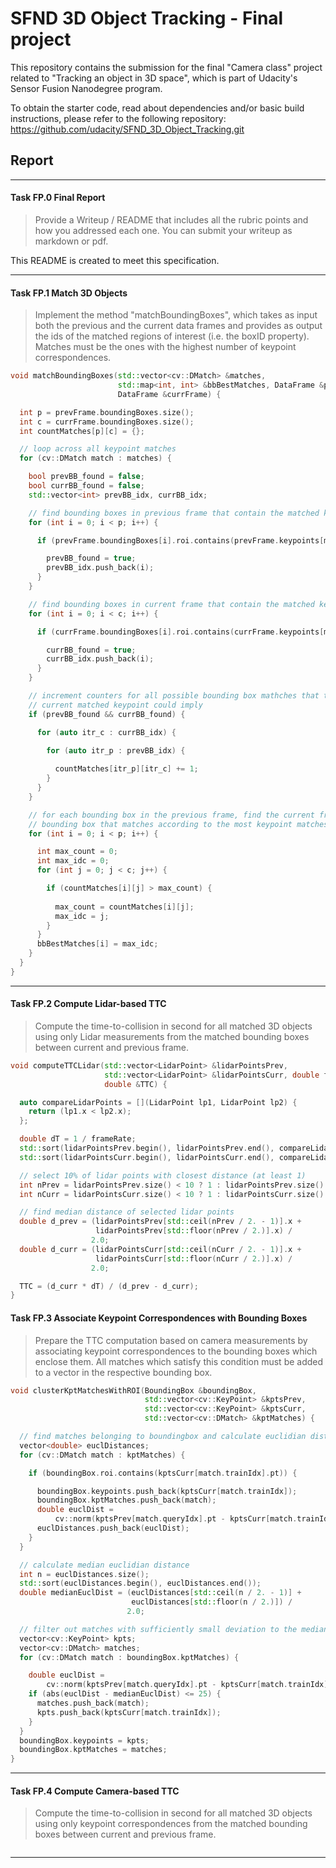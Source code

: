 # SFND 3D Object Tracking - Final project

This repository contains the submission for the final "Camera class" project related to "Tracking an object in 3D space", which is part of Udacity's Sensor Fusion Nanodegree program.

To obtain the starter code, read about dependencies and/or basic build instructions, please refer to the following repository:
https://github.com/udacity/SFND_3D_Object_Tracking.git

## Report

---

#### Task FP.0 Final Report
> Provide a Writeup / README that includes all the rubric points and how you addressed each one. You can submit your writeup as markdown or pdf.

This README is created to meet this specification.

---

#### Task FP.1 Match 3D Objects
> Implement the method "matchBoundingBoxes", which takes as input both the previous and the current data frames and provides as output the ids of the matched regions of interest (i.e. the boxID property). Matches must be the ones with the highest number of keypoint correspondences.

```c++
void matchBoundingBoxes(std::vector<cv::DMatch> &matches,
                        std::map<int, int> &bbBestMatches, DataFrame &prevFrame,
                        DataFrame &currFrame) {

  int p = prevFrame.boundingBoxes.size();
  int c = currFrame.boundingBoxes.size();
  int countMatches[p][c] = {};

  // loop across all keypoint matches
  for (cv::DMatch match : matches) {

    bool prevBB_found = false;
    bool currBB_found = false;
    std::vector<int> prevBB_idx, currBB_idx;

    // find bounding boxes in previous frame that contain the matched keypoint
    for (int i = 0; i < p; i++) {

      if (prevFrame.boundingBoxes[i].roi.contains(prevFrame.keypoints[match.queryIdx].pt)) {

        prevBB_found = true;
        prevBB_idx.push_back(i);
      }
    }

    // find bounding boxes in current frame that contain the matched keypoint
    for (int i = 0; i < c; i++) {

      if (currFrame.boundingBoxes[i].roi.contains(currFrame.keypoints[match.trainIdx].pt)) {

        currBB_found = true;
        currBB_idx.push_back(i);
      }
    }

    // increment counters for all possible bounding box mathches that the
    // current matched keypoint could imply
    if (prevBB_found && currBB_found) {

      for (auto itr_c : currBB_idx) {

        for (auto itr_p : prevBB_idx) {
          
          countMatches[itr_p][itr_c] += 1;
        }
      }
    }

    // for each bounding box in the previous frame, find the current frame
    // bounding box that matches according to the most keypoint matches
    for (int i = 0; i < p; i++) {

      int max_count = 0;
      int max_idc = 0;
      for (int j = 0; j < c; j++) {

        if (countMatches[i][j] > max_count) {
          
          max_count = countMatches[i][j];
          max_idc = j;
        }
      }
      bbBestMatches[i] = max_idc;
    }
  }
}
```

---

#### Task FP.2 Compute Lidar-based TTC
> Compute the time-to-collision in second for all matched 3D objects using only Lidar measurements from the matched bounding boxes between current and previous frame.

```c++
void computeTTCLidar(std::vector<LidarPoint> &lidarPointsPrev,
                     std::vector<LidarPoint> &lidarPointsCurr, double frameRate,
                     double &TTC) {

  auto compareLidarPoints = [](LidarPoint lp1, LidarPoint lp2) {
    return (lp1.x < lp2.x);
  };

  double dT = 1 / frameRate;
  std::sort(lidarPointsPrev.begin(), lidarPointsPrev.end(), compareLidarPoints);
  std::sort(lidarPointsCurr.begin(), lidarPointsCurr.end(), compareLidarPoints);

  // select 10% of lidar points with closest distance (at least 1)
  int nPrev = lidarPointsPrev.size() < 10 ? 1 : lidarPointsPrev.size() / 10;
  int nCurr = lidarPointsCurr.size() < 10 ? 1 : lidarPointsCurr.size() / 10;

  // find median distance of selected lidar points
  double d_prev = (lidarPointsPrev[std::ceil(nPrev / 2. - 1)].x +
                   lidarPointsPrev[std::floor(nPrev / 2.)].x) /
                  2.0;
  double d_curr = (lidarPointsCurr[std::ceil(nCurr / 2. - 1)].x +
                   lidarPointsCurr[std::floor(nCurr / 2.)].x) /
                  2.0;

  TTC = (d_curr * dT) / (d_prev - d_curr);
}
```
#### Task FP.3 Associate Keypoint Correspondences with Bounding Boxes
> Prepare the TTC computation based on camera measurements by associating keypoint correspondences to the bounding boxes which enclose them. All matches which satisfy this condition must be added to a vector in the respective bounding box.

```c++
void clusterKptMatchesWithROI(BoundingBox &boundingBox,
                              std::vector<cv::KeyPoint> &kptsPrev,
                              std::vector<cv::KeyPoint> &kptsCurr,
                              std::vector<cv::DMatch> &kptMatches) {

  // find matches belonging to boundingbox and calculate euclidian distances
  vector<double> euclDistances;
  for (cv::DMatch match : kptMatches) {

    if (boundingBox.roi.contains(kptsCurr[match.trainIdx].pt)) {

      boundingBox.keypoints.push_back(kptsCurr[match.trainIdx]);
      boundingBox.kptMatches.push_back(match);
      double euclDist =
          cv::norm(kptsPrev[match.queryIdx].pt - kptsCurr[match.trainIdx].pt);
      euclDistances.push_back(euclDist);
    }
  }

  // calculate median euclidian distance
  int n = euclDistances.size();
  std::sort(euclDistances.begin(), euclDistances.end());
  double medianEuclDist = (euclDistances[std::ceil(n / 2. - 1)] +
                           euclDistances[std::floor(n / 2.)]) /
                          2.0;

  // filter out matches with sufficiently small deviation to the median euclidian distance
  vector<cv::KeyPoint> kpts;
  vector<cv::DMatch> matches;
  for (cv::DMatch match : boundingBox.kptMatches) {

    double euclDist =
        cv::norm(kptsPrev[match.queryIdx].pt - kptsCurr[match.trainIdx].pt);
    if (abs(euclDist - medianEuclDist) <= 25) {
      matches.push_back(match);
      kpts.push_back(kptsCurr[match.trainIdx]);
    }
  }
  boundingBox.keypoints = kpts;
  boundingBox.kptMatches = matches;  
}
```

---
#### Task FP.4 Compute Camera-based TTC
> Compute the time-to-collision in second for all matched 3D objects using only keypoint correspondences from the matched bounding boxes between current and previous frame.

```c++

```

---
